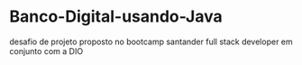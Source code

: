 # Banco-Digital-usando-Java
desafio de projeto proposto no bootcamp santander full stack developer em conjunto com a DIO
